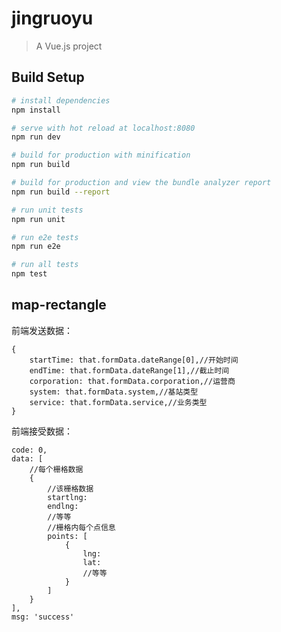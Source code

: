 # jingruoyu

> A Vue.js project

## Build Setup

``` bash
# install dependencies
npm install

# serve with hot reload at localhost:8080
npm run dev

# build for production with minification
npm run build

# build for production and view the bundle analyzer report
npm run build --report

# run unit tests
npm run unit

# run e2e tests
npm run e2e

# run all tests
npm test
```

## map-rectangle

前端发送数据：

	{
        startTime: that.formData.dateRange[0],//开始时间
        endTime: that.formData.dateRange[1],//截止时间
        corporation: that.formData.corporation,//运营商
        system: that.formData.system,//基站类型
        service: that.formData.service,//业务类型
    }

前端接受数据：

	code: 0,
	data: [
		//每个栅格数据
		{
			//该栅格数据
			startlng: 
			endlng:
			//等等
			//栅格内每个点信息
			points: [
				{
					lng:
					lat:
					//等等
				}
			]
		}
	],
	msg: 'success'